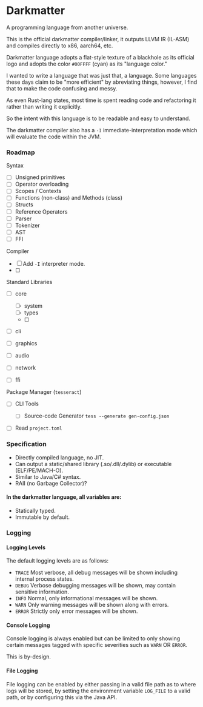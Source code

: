 # Darkmatter

A programming language from another universe.

This is the official darkmatter compiler/linker, it outputs LLVM IR (IL-ASM) and compiles directly to x86, aarch64, etc.

Darkmatter language adopts a flat-style texture of a blackhole as its official logo and adopts the color `#00FFFF` (cyan) as its "language color."



I wanted to write a language that was just that, a language.
Some languages these days claim to be "more efficient" by abreviating things,
however, I find that to make the code confusing and messy.

As even Rust-lang states, most time is spent reading code and refactoring it rather than writing it explicitly.

So the intent with this language is to be readable and easy to understand.




The darkmatter compiler also has a `-I` immediate-interpretation mode which will evaluate the code within the JVM.

### Roadmap

Syntax
- [ ] Unsigned primitives
- [ ] Operator overloading
- [ ] Scopes / Contexts
- [ ] Functions (non-class) and Methods (class)
- [ ] Structs
- [ ] Reference Operators
- [ ] Parser
- [ ] Tokenizer
- [ ] AST
- [ ] FFI

Compiler
- [ ] Add `-I` interpreter mode.
- [ ]

Standard Libraries
- [ ] core
  - [ ] system
  - [ ] types
  - [ ] 
- [ ] cli
- [ ] graphics
- [ ] audio
- [ ] network
- [ ] ffi


Package Manager (`tesseract`)
- [ ] CLI Tools
  - [ ] Source-code Generator `tess --generate gen-config.json`
- [ ] Read `project.toml`


### Specification

- Directly compiled language, no JIT.
- Can output a static/shared library (.so/.dll/.dylib) or executable (ELF/PE/MACH-O).
- Similar to Java/C# syntax.
- RAII (no Garbage Collector)?



#### In the darkmatter language, all variables are:

- Statically typed.
- Immutable by default.



### Logging

#### Logging Levels

The default logging levels are as follows:
- `TRACE` Most verbose, all debug messages will be shown including internal process states.
- `DEBUG` Verbose debugging messages will be shown, may contain sensitive information.
- `INFO` Normal, only informational messages will be shown.
- `WARN` Only warning messages will be shown along with errors.
- `ERROR` Strictly only error messages will be shown.


#### Console Logging

Console logging is always enabled but can be limited to only showing certain messages tagged with specific severities such as `WARN` OR `ERROR`.

This is by-design.


#### File Logging

File logging can be enabled by either passing in a valid file path as to where logs will be stored, by setting the environment variable `LOG_FILE` to a valid path, or by configuring this via the Java API.


